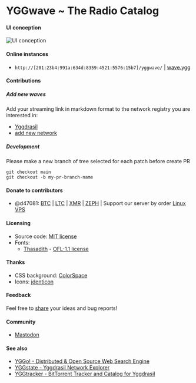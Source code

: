 # YGGwave ~ The Radio Catalog

#### UI conception

![UI conception](https://github.com/YGGverse/YGGwave/blob/main/media/ui-conception.png?raw=true)

#### Online instances

* `http://[201:23b4:991a:634d:8359:4521:5576:15b7]/yggwave/` | [wave.ygg](http://wave.ygg)

#### Contributions

##### Add new waves

Add your streaming link in markdown format to the network registry you are interested in:

* [Yggdrasil](https://github.com/YGGverse/YGGwave/blob/main/SIGNALS/YGGDRASIL.md)
* [add new network](https://github.com/YGGverse/YGGwave/blob/main/SIGNALS)

##### Development

Please make a new branch of tree selected for each patch before create PR

```
git checkout main
git checkout -b my-pr-branch-name
```

#### Donate to contributors

* @d47081: [BTC](https://www.blockchain.com/explorer/addresses/btc/bc1qngdf2kwty6djjqpk0ynkpq9wmlrmtm7e0c534y) | [LTC](https://live.blockcypher.com/ltc/address/LUSiqzKsfB1vBLvpu515DZktG9ioKqLyj7) | [XMR](835gSR1Uvka19gnWPkU2pyRozZugRZSPHDuFL6YajaAqjEtMwSPr4jafM8idRuBWo7AWD3pwFQSYRMRW9XezqrK4BEXBgXE) | [ZEPH](ZEPHsADHXqnhfWhXrRcXnyBQMucE3NM7Ng5ZVB99XwA38PTnbjLKpCwcQVgoie8EJuWozKgBiTmDFW4iY7fNEgSEWyAy4dotqtX) | Support our server by order [Linux VPS](https://www.yourserver.se/portal/aff.php?aff=610)

#### Licensing

* Source code: [MIT license](https://github.com/YGGverse/YGGwave/blob/main/LICENSE)
* Fonts:
  * [Thasadith](https://github.com/cadsondemak/Thasadith) - [OFL-1.1 license](https://github.com/googlefonts/fleurdeleah/blob/master/OFL.txt)

#### Thanks

* CSS background: [ColorSpace](https://mycolor.space/gradient?ori=to+right+top&hex=%23041B41&hex2=%232AB8C6&sub=1)
* Icons: [jdenticon](https://github.com/dmester/jdenticon-php)

#### Feedback

Feel free to [share](https://github.com/YGGverse/YGGwave/issues) your ideas and bug reports!

#### Community

* [Mastodon](https://mastodon.social/@YGGverse)

#### See also

* [YGGo! - Distributed & Open Source Web Search Engine](https://github.com/YGGverse/YGGo)
* [YGGstate - Yggdrasil Network Explorer](https://github.com/YGGverse/YGGstate)
* [YGGtracker - BitTorrent Tracker and Catalog for Yggdrasil ](https://github.com/YGGverse/YGGtracker)